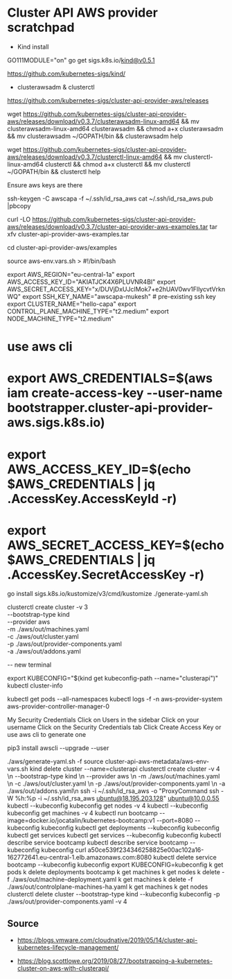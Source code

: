 # Cluster API AWS provider scratchpad

* Kind install

GO111MODULE="on" go get sigs.k8s.io/kind@v0.5.1

<https://github.com/kubernetes-sigs/kind/>

* clusterawsadm & clusterctl

<https://github.com/kubernetes-sigs/cluster-api-provider-aws/releases>

 wget https://github.com/kubernetes-sigs/cluster-api-provider-aws/releases/download/v0.3.7/clusterawsadm-linux-amd64 && mv clusterawsadm-linux-amd64 clusterawsadm && chmod a+x clusterawsadm && mv clusterawsadm ~/GOPATH/bin && clusterawsadm help

wget https://github.com/kubernetes-sigs/cluster-api-provider-aws/releases/download/v0.3.7/clusterctl-linux-amd64 && mv clusterctl-linux-amd64 clusterctl && chmod a+x clusterctl && mv clusterctl ~/GOPATH/bin && clusterctl help


Ensure aws keys are there

ssh-keygen -C awscapa -f ~/.ssh/id_rsa_aws
cat ~/.ssh/id_rsa_aws.pub |pbcopy

curl -LO https://github.com/kubernetes-sigs/cluster-api-provider-aws/releases/download/v0.3.7/cluster-api-provider-aws-examples.tar
tar xfv cluster-api-provider-aws-examples.tar

cd cluster-api-provider-aws/examples

source aws-env.vars.sh >
#!/bin/bash

export AWS_REGION="eu-central-1a"
export AWS_ACCESS_KEY_ID="AKIATJCK4X6PLUVNR4BI"
export AWS_SECRET_ACCESS_KEY="x/DUVjDxUJclMok7+e2hUAV0wv1FllycvtVrknWQ"
export SSH_KEY_NAME="awscapa-mukesh" # pre-existing ssh key
export CLUSTER_NAME="hello-capa"
export CONTROL_PLANE_MACHINE_TYPE="t2.medium"
export NODE_MACHINE_TYPE="t2.medium"

# use aws cli
# export AWS_CREDENTIALS=$(aws iam create-access-key --user-name bootstrapper.cluster-api-provider-aws.sigs.k8s.io)
# export AWS_ACCESS_KEY_ID=$(echo $AWS_CREDENTIALS | jq .AccessKey.AccessKeyId -r)
# export AWS_SECRET_ACCESS_KEY=$(echo $AWS_CREDENTIALS | jq .AccessKey.SecretAccessKey -r)


go install sigs.k8s.io/kustomize/v3/cmd/kustomize
./generate-yaml.sh

clusterctl create cluster -v 3 \
  --bootstrap-type kind \
  --provider aws \
  -m ./aws/out/machines.yaml \
  -c ./aws/out/cluster.yaml \
  -p ./aws/out/provider-components.yaml \
  -a ./aws/out/addons.yaml

-- new terminal

export KUBECONFIG="$(kind get kubeconfig-path --name="clusterapi")"
kubectl cluster-info

kubectl get pods --all-namespaces
kubectl logs -f -n aws-provider-system aws-provider-controller-manager-0


My Security Credentials
Click on Users in the sidebar
Click on your username
Click on the Security Credentials tab
Click Create Access Key
or use aws cli to generate one

pip3 install awscli --upgrade --user

./aws/generate-yaml.sh -f
source cluster-api-aws-metadata/aws-env-vars.sh
kind delete cluster --name=clusterapi
clusterctl create cluster -v 4 \\n  --bootstrap-type kind \\n  --provider aws \\n  -m ./aws/out/machines.yaml \\n  -c ./aws/out/cluster.yaml \\n  -p ./aws/out/provider-components.yaml \\n  -a ./aws/out/addons.yaml\n
ssh -i ~/.ssh/id_rsa_aws -o "ProxyCommand ssh -W %h:%p -i ~/.ssh/id_rsa_aws ubuntu@18.195.203.128" ubuntu@10.0.0.55
kubectl --kubeconfig kubeconfig get nodes -v 4
kubectl --kubeconfig kubeconfig get machines -v 4
kubectl run bootcamp --image=docker.io/jocatalin/kubernetes-bootcamp:v1 --port=8080 --kubeconfig kubeconfig
kubectl get deployments --kubeconfig kubeconfig
kubectl get services
kubectl get services --kubeconfig kubeconfig
kubectl describe service bootcamp
kubectl describe service bootcamp --kubeconfig kubeconfig
curl a50ce539f234346258825e00ac102a16-162772641.eu-central-1.elb.amazonaws.com:8080
kubectl delete service bootcamp  --kubeconfig kubeconfig
export KUBECONFIG=kubeconfig
k get pods
k delete deployments bootcamp
k get machines
k get nodes
k delete -f ./aws/out/machine-deployment.yaml
k get machines
k delete -f ./aws/out/controlplane-machines-ha.yaml
k get machines
k get nodes
clusterctl delete cluster --bootstrap-type kind --kubeconfig kubeconfig -p ./aws/out/provider-components.yaml -v 4


## Source

* <https://blogs.vmware.com/cloudnative/2019/05/14/cluster-api-kubernetes-lifecycle-management/>

* <https://blog.scottlowe.org/2019/08/27/bootstrapping-a-kubernetes-cluster-on-aws-with-clusterapi/>